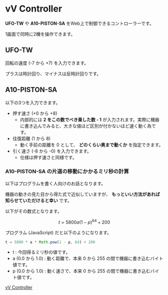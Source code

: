 # vV Controller

**UFO-TW** や **A10-PISTON-SA** をWeb上で制御できるコントローラーです。

1画面で同時に2機を操作できます。



## UFO-TW

回転の速度 (-7 から +7) を入力できます。

プラスは時計回り、マイナスは反時計回りです。



## A10-PISTON-SA

以下の3つを入力できます。

- 押す速さ (+0 から +8)
    - 内部的には **2 をこの数でべき乗した数 - 1** が入力されます。実際に機器に書き込んでみると、大きな値ほど区別が付かないほど速く動く為です。
- 往復距離 (1 から 8)
    - 動く手前の距離を 0 として、 **どのくらい奥まで動くか** を指定できます。
- 引く速さ (-8 から -0) を入力できます。
    - 仕様は押す速さと同様です。



### A10-PISTON-SA の片道の移動にかかるミリ秒の計算

以下はプログラムを書く人向けのお話となります。

機器の動きの見た目から得た式で近似していますが、
**もっといい方法があれば知らせていただけると幸い** です。

以下がその数式となります。

```math
t = 5800 a \left( 1 - p \right) ^ {64} + 200
```

プログラム (JavaScript) だと以下のようになります。

```javascript
t = 5800 * a * Math.pow(1 - p, 64) + 200
```

- t : 今回得るミリ秒の値です。
- a (0.0 から 1.0) : 動く距離で、本来 0 から 255 の間で機器に書き込むバイト値です。
- p (0.0 から 1.0) : 動く速さで、本来 0 から 255 の間で機器に書き込むバイト値です。

[vV Controller](https://vulpine-vixen.github.io/controller/)
